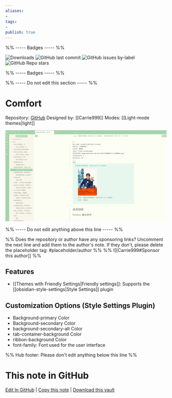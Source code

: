 ```yaml
---
aliases:
- 
tags: 
- 
publish: true
---
```


%% ----- Badges ----- %%

![Downloads](https://img.shields.io/badge/downloads-3254-573E7A?style=for-the-badge&logo=)
![GitHub last commit](https://img.shields.io/github/last-commit/Carrie999/comfort?color=573E7A&label=last%20update&logo=github&style=for-the-badge)
![GitHub issues by-label](https://img.shields.io/github/issues/Carrie999/comfort/help%20wanted?color=573E7A&logo=github&style=for-the-badge) 
![GitHub Repo stars](https://img.shields.io/github/stars/Carrie999/comfort?color=573E7A&logo=github&style=for-the-badge)

%% ----- Badges ----- %%

%% ----- Do not edit this section ----- %%

# Comfort

Repository: [GitHub](https://github.com/Carrie999/comfort)
Designed by: [[Carrie999]]
Modes: [[Light-mode themes|light]]



![screenshot](https://github.com/Carrie999/comfort/raw/HEAD/screenshot.png)

%% ----- Do not edit anything above this line ----- %% 

%% Does the repository or author have any sponsoring links? Uncomment the next line and add them to the author's note. If they don't, please delete the placeholder tag: #placeholder/author %%
%% ![[Carrie999#Sponsor this author]] %%


## Features

- [[Themes with Friendly Settings|Friendly settings]]: Supports the [[obsidian-style-settings|Style Settings]] plugin

## Customization Options (Style Settings Plugin) 
- Background-primary Color
- Background-secondary Color
- background-secondary-alt Color
- tab-container-background Color
- ribbon-background Color
- font-family: Font used for the user interface


%% Hub footer: Please don't edit anything below this line %%

# This note in GitHub

<span class="git-footer">[Edit In GitHub](https://github.dev/obsidian-community/obsidian-hub/blob/main/02%20-%20Community%20Expansions/02.05%20All%20Community%20Expansions/Themes/Comfort.md "git-hub-edit-note") | [Copy this note](https://raw.githubusercontent.com/obsidian-community/obsidian-hub/main/02%20-%20Community%20Expansions/02.05%20All%20Community%20Expansions/Themes/Comfort.md "git-hub-copy-note") | [Download this vault](https://github.com/obsidian-community/obsidian-hub/archive/refs/heads/main.zip "git-hub-download-vault") </span>
